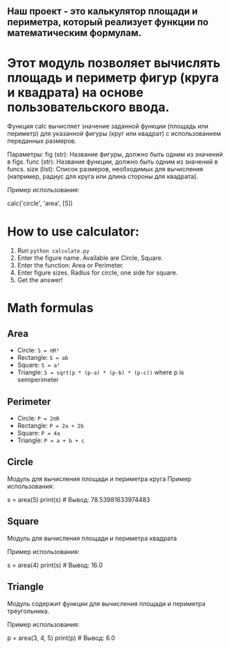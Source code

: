 ## Наш проект - это калькулятор площади и периметра, который реализует функции по математическим формулам.

# Этот модуль позволяет вычислять площадь и периметр фигур (круга и квадрата) на основе пользовательского ввода.

Функция calc вычисляет значение заданной функции (площадь или периметр) для указанной фигуры (круг или квадрат) с использованием переданных размеров.

Параметры:
fig (str): Название фигуры, должно быть одним из значений в figs.
func (str): Название функции, должно быть одним из значений в funcs.
size (list): Список размеров, необходимых для вычисления (например, радиус для круга или длина стороны для квадрата).

Пример использования:

calc('circle', 'area', [5])  

# How to use calculator:
1. Run `python calculate.py`
2. Enter the figure name. Available are Circle, Square.
3. Enter the function: Area or Perimeter.
4. Enter figure sizes. Radius for circle, one side for square.
5. Get the answer!

# Math formulas
## Area
- Circle: `S = πR²`
- Rectangle: `S = ab`
- Square: `S = a²`
- Triangle: `S = sqrt(p * (p-a) * (p-b) * (p-c))` where p is semiperimeter

## Perimeter
- Circle: `P = 2πR`
- Rectangle: `P = 2a + 2b`
- Square: `P = 4a`
- Triangle: `P = a + b + c`

## Circle
Модуль для вычисления площади и периметра круга
Пример использования:

s = area(5)
print(s)  # Вывод: 78.53981633974483    

## Square
Модуль для вычисления площади и периметра квадрата

Пример использования:

s = area(4)
print(s)  # Вывод: 16.0

## Triangle
Модуль содержит функции для вычисления площади и периметра треугольника.

Пример использования:

p = area(3, 4, 5)
print(p)  # Вывод: 6.0


